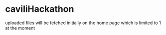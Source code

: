 # caviliHackathon


uploaded files will be fetched initially on the home page which is limited to 1 at the moment
